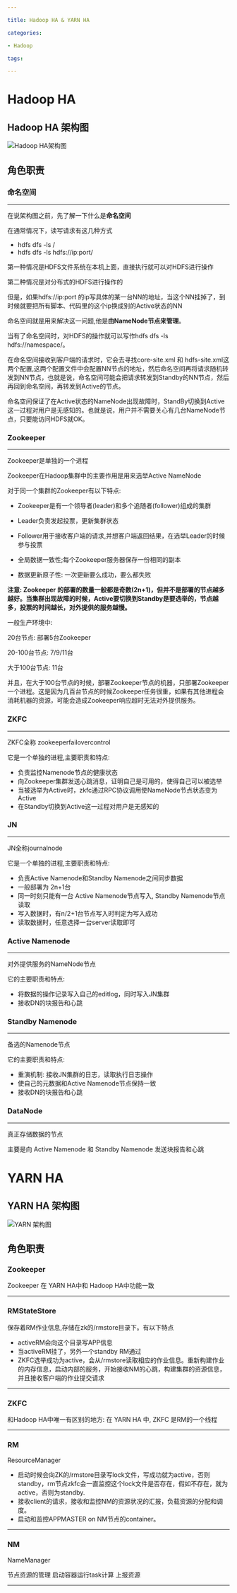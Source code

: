 ```yaml
---

title: Hadoop HA & YARN HA

categories:

- Hadoop

tags:

---
```


# Hadoop HA

## Hadoop HA 架构图

![Hadoop HA架构图](https://s2.ax1x.com/2019/03/30/ADkuuD.png)

## 角色职责

### 命名空间

---

在说架构图之前，先了解一下什么是**命名空间**

在通常情况下，读写请求有这几种方式

- hdfs dfs -ls /
- hdfs dfs -ls hdfs://ip:port/

第一种情况是HDFS文件系统在本机上面，直接执行就可以对HDFS进行操作

第二种情况是对分布式的HDFS进行操作的

但是，如果hdfs://ip:port 的ip写具体的某一台NN的地址，当这个NN挂掉了，到时候就要把所有脚本、代码里的这个ip换成别的Active状态的NN

命名空间就是用来解决这一问题,他是**由NameNode节点来管理**。

当有了命名空间时，对HDFS的操作就可以写作hdfs dfs -ls hdfs://namespace/。

在命名空间接收到客户端的请求时，它会去寻找core-site.xml 和 hdfs-site.xml这两个配置,这两个配置文件中会配置NN节点的地址，然后命名空间再将请求随机转发到NN节点，也就是说，命名空间可能会把请求转发到Standby的NN节点，然后再回到命名空间，再转发到Active的节点。

命名空间保证了在Active状态的NameNode出现故障时，StandBy切换到Active这一过程对用户是无感知的。也就是说，用户并不需要关心有几台NameNode节点，只要能访问HDFS就OK。

### Zookeeper

---

Zookeeper是单独的一个进程

Zookeeper在Hadoop集群中的主要作用是用来选举Active NameNode

对于同一个集群的Zookeeper有以下特点:

- Zookeeper是有一个领导者(leader)和多个追随者(follower)组成的集群

- Leader负责发起投票，更新集群状态

- Follower用于接收客户端的请求,并想客户端返回结果，在选举Leader的时候参与投票

- 全局数据一致性;每个Zookeeper服务器保存一份相同的副本

- 数据更新原子性: 一次更新要么成功，要么都失败

  

**注意: Zookeeper 的部署的数量一般都是奇数(2n+1)，但并不是部署的节点越多越好。当集群出现故障的时候，Active要切换到Standby是要选举的，节点越多，投票的时间越长，对外提供的服务越慢。**

一般生产环境中:

20台节点: 部署5台Zookeeper

20-100台节点: 7/9/11台

大于100台节点: 11台

并且，在大于100台节点的时候，部署Zookeeper节点的机器，只部署Zookeeper一个进程。这是因为几百台节点的时候Zookeeper任务很重，如果有其他进程会消耗机器的资源，可能会造成Zookeeper响应超时无法对外提供服务。

### ZKFC

---

ZKFC全称 zookeeperfailovercontrol

它是一个单独的进程,主要职责和特点:

- 负责监控Namenode节点的健康状态
- 向Zookeeper集群发送心跳消息，证明自己是可用的，使得自己可以被选举
- 当被选举为Active时，zkfc通过RPC协议调用使NameNode节点状态变为Active
- 在Standby切换到Active这一过程对用户是无感知的



### JN

---

JN全称journalnode

它是一个单独的进程,主要职责和特点:

- 负责Active Namenode和Standby Namenode之间同步数据
- 一般部署为 2n+1台
- 同一时刻只能有一台 Active Namenode节点写入, Standby Namenode节点读取
- 写入数据时，有n/2+1台节点写入时判定为写入成功
- 读取数据时，任意选择一台server读取即可

### Active Namenode

---

对外提供服务的NameNode节点

它的主要职责和特点:

- 将数据的操作记录写入自己的editlog，同时写入JN集群
- 接收DN的块报告和心跳



### Standby Namenode

---

备选的Namenode节点

它的主要职责和特点:

- 重演机制: 接收JN集群的日志，读取执行日志操作
- 使自己的元数据和Active Namenode节点保持一致
- 接收DN的块报告和心跳

### DataNode

---

真正存储数据的节点

主要是向 Active Namenode 和 Standby Namenode 发送块报告和心跳



# YARN HA

## YARN HA 架构图

![YARN 架构图](https://s2.ax1x.com/2019/03/30/ADAzmF.png)



## 角色职责

### Zookeeper

Zookeeper 在 YARN HA中和 Hadoop HA中功能一致

---

### RMStateStore

保存着RM作业信息,存储在zk的/rmstore目录下。有以下特点

- activeRM会向这个目录写APP信息
- 当activeRM挂了，另外一个standby RM通过
- ZKFC选举成功为active，会从/rmstore读取相应的作业信息。重新构建作业的内存信息，启动内部的服务，开始接收NM的心跳，构建集群的资源信息，并且接收客户端的作业提交请求

---

### ZKFC 

和Hadoop HA中唯一有区别的地方: 在 YARN HA 中, ZKFC 是RM的一个线程

---

### RM

ResourceManager

- 启动时候会向ZK的/rmstore目录写lock文件，写成功就为active，否则standby，rm节点zkfc会一直监控这个lock文件是否存在，假如不存在，就为active，否则为standby.
- 接收client的请求，接收和监控NM的资源状况的汇报，负载资源的分配和调度。
- 启动和监控APPMASTER on NM节点的container。

---

### NM

NameManager

节点资源的管理  启动容器运行task计算  上报资源 

---

